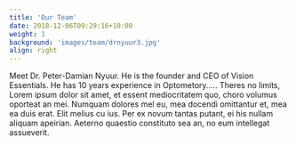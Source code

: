 ```yaml
---
title: 'Our Team'
date: 2018-12-06T09:29:16+10:00
weight: 1
background: 'images/team/drnyuur3.jpg'
align: right
---
```

Meet Dr. Peter-Damian Nyuur. He is the founder and CEO of Vision Essentials. He has 10 years experience in Optometory.....
Theres no limits, Lorem ipsum dolor sit amet, et essent mediocritatem quo, choro volumus oporteat an mei. Numquam dolores mel eu, mea docendi omittantur et, mea ea duis erat. Elit melius cu ius. Per ex novum tantas putant, ei his nullam aliquam apeirian. Aeterno quaestio constituto sea an, no eum intellegat assueverit.
